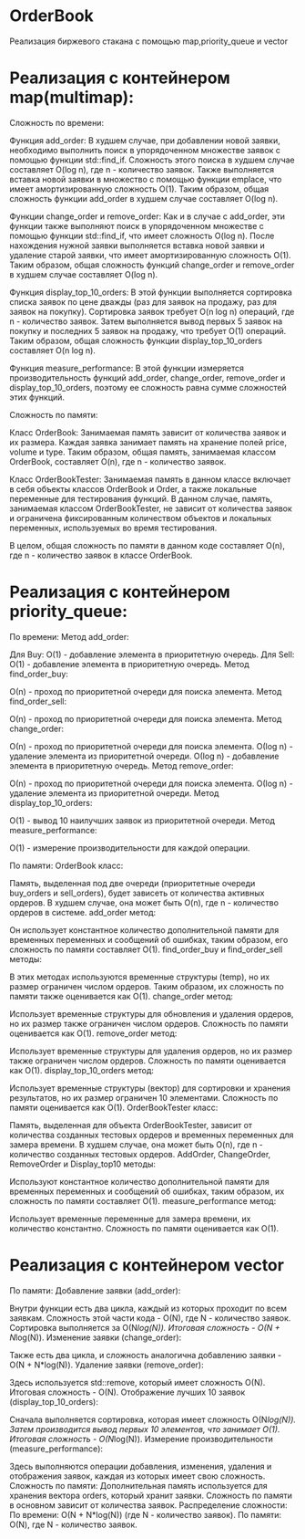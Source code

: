 # OrderBook
Реализация биржевого стакана с помощью map,priority_queue и vector
# Реализация с контейнером map(multimap):
Сложность по времени:

Функция add_order: В худшем случае, при добавлении новой заявки, необходимо выполнить поиск в упорядоченном множестве заявок с помощью функции std::find_if. Сложность этого поиска в худшем случае составляет O(log n), где n - количество заявок. Также выполняется вставка новой заявки в множество с помощью функции emplace, что имеет амортизированную сложность O(1). Таким образом, общая сложность функции add_order в худшем случае составляет O(log n).

Функции change_order и remove_order: Как и в случае с add_order, эти функции также выполняют поиск в упорядоченном множестве с помощью функции std::find_if, что имеет сложность O(log n). После нахождения нужной заявки выполняется вставка новой заявки и удаление старой заявки, что имеет амортизированную сложность O(1). Таким образом, общая сложность функций change_order и remove_order в худшем случае составляет O(log n).

Функция display_top_10_orders: В этой функции выполняется сортировка списка заявок по цене дважды (раз для заявок на продажу, раз для заявок на покупку). Сортировка заявок требует O(n log n) операций, где n - количество заявок. Затем выполняется вывод первых 5 заявок на покупку и последних 5 заявок на продажу, что требует O(1) операций. Таким образом, общая сложность функции display_top_10_orders составляет O(n log n).

Функция measure_performance: В этой функции измеряется производительность функций add_order, change_order, remove_order и display_top_10_orders, поэтому ее сложность равна сумме сложностей этих функций.

Сложность по памяти:

Класс OrderBook: Занимаемая память зависит от количества заявок и их размера. Каждая заявка занимает память на хранение полей price, volume и type. Таким образом, общая память, занимаемая классом OrderBook, составляет O(n), где n - количество заявок.

Класс OrderBookTester: Занимаемая память в данном классе включает в себя объекты классов OrderBook и Order, а также локальные переменные для тестирования функций. В данном случае, память, занимаемая классом OrderBookTester, не зависит от количества заявок и ограничена фиксированным количеством объектов и локальных переменных, используемых во время тестирования.

В целом, общая сложность по памяти в данном коде составляет O(n), где n - количество заявок в классе OrderBook.

# Реализация с контейнером priority_queue:

По времени:
Метод add_order:

Для Buy: О(1) - добавление элемента в приоритетную очередь.
Для Sell: О(1) - добавление элемента в приоритетную очередь.
Метод find_order_buy:

О(n) - проход по приоритетной очереди для поиска элемента.
Метод find_order_sell:

О(n) - проход по приоритетной очереди для поиска элемента.
Метод change_order:

О(n) - проход по приоритетной очереди для поиска элемента.
О(log n) - удаление элемента из приоритетной очереди.
О(log n) - добавление элемента в приоритетную очередь.
Метод remove_order:

О(n) - проход по приоритетной очереди для поиска элемента.
О(log n) - удаление элемента из приоритетной очереди.
Метод display_top_10_orders:

О(1) - вывод 10 наилучших заявок из приоритетной очереди.
Метод measure_performance:

О(1) - измерение производительности для каждой операции.

По памяти:
OrderBook класс:

Память, выделенная под две очереди (приоритетные очереди buy_orders и sell_orders), будет зависеть от количества активных ордеров. В худшем случае, она может быть O(n), где n - количество ордеров в системе.
add_order метод:

Он использует константное количество дополнительной памяти для временных переменных и сообщений об ошибках, таким образом, его сложность по памяти составляет O(1).
find_order_buy и find_order_sell методы:

В этих методах используются временные структуры (temp), но их размер ограничен числом ордеров. Таким образом, их сложность по памяти также оценивается как O(1).
change_order метод:

Использует временные структуры для обновления и удаления ордеров, но их размер также ограничен числом ордеров. Сложность по памяти оценивается как O(1).
remove_order метод:

Использует временные структуры для удаления ордеров, но их размер также ограничен числом ордеров. Сложность по памяти оценивается как O(1).
display_top_10_orders метод:

Использует временные структуры (вектор) для сортировки и хранения результатов, но их размер ограничен 10 элементами. Сложность по памяти оценивается как O(1).
OrderBookTester класс:

Память, выделенная для объекта OrderBookTester, зависит от количества созданных тестовых ордеров и временных переменных для замера времени. В худшем случае, она может быть O(n), где n - количество созданных тестовых ордеров.
AddOrder, ChangeOrder, RemoveOrder и Display_top10 методы:

Используют константное количество дополнительной памяти для временных переменных и сообщений об ошибках, таким образом, их сложность по памяти составляет O(1).
measure_performance метод:

Использует временные переменные для замера времени, их количество константно. Сложность по памяти оценивается как O(1).

# Реализация с контейнером vector
По памяти: 
Добавление заявки (add_order):

Внутри функции есть два цикла, каждый из которых проходит по всем заявкам. Сложность этой части кода - O(N), где N - количество заявок.
Сортировка выполняется за O(N*log(N)).
Итоговая сложность - O(N + N*log(N)).
Изменение заявки (change_order):

Также есть два цикла, и сложность аналогична добавлению заявки - O(N + N*log(N)).
Удаление заявки (remove_order):

Здесь используется std::remove, который имеет сложность O(N).
Итоговая сложность - O(N).
Отображение лучших 10 заявок (display_top_10_orders):

Сначала выполняется сортировка, которая имеет сложность O(N*log(N)).
Затем производится вывод первых 10 элементов, что занимает O(1).
Итоговая сложность - O(N*log(N)).
Измерение производительности (measure_performance):

Здесь выполняются операции добавления, изменения, удаления и отображения заявок, каждая из которых имеет свою сложность.
Сложность по памяти:
Дополнительная память используется для хранения вектора orders, который хранит заявки. Сложность по памяти в основном зависит от количества заявок.
Распределение сложности:
По времени: О(N + N*log(N)) (где N - количество заявок).
По памяти: О(N), где N - количество заявок.
